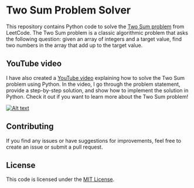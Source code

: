 # Two Sum Problem Solver

This repository contains Python code to solve the [Two Sum problem](https://leetcode.com/problems/two-sum/) from LeetCode. The Two Sum problem is a classic algorithmic problem that asks the following question: given an array of integers and a target value, find two numbers in the array that add up to the target value.

## YouTube video

I have also created a [YouTube video](https://www.youtube.com/watch?v=YILdKM1AnHs) explaining how to solve the Two Sum problem using Python. In the video, I go through the problem statement, provide a step-by-step solution, and show how to implement the solution in Python. Check it out if you want to learn more about the Two Sum problem!

[![Alt text](https://img.youtube.com/vi/YILdKM1AnHs/0.jpg)](https://www.youtube.com/watch?v=YILdKM1AnHs)


## Contributing

If you find any issues or have suggestions for improvements, feel free to create an issue or submit a pull request.

## License

This code is licensed under the [MIT License](https://github.com/yourusername/two-sum-problem/blob/main/LICENSE).
